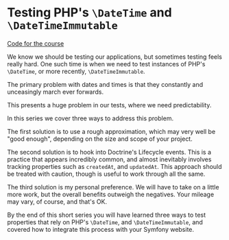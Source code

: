 Testing PHP's `\DateTime` and `\DateTimeImmutable`
==================================================

[Code for the course][1]

We know we should be testing our applications, but sometimes testing feels really hard. One such time is when we need to test instances of PHP's `\DateTime`, or more recently, `\DateTimeImmutable`.

The primary problem with dates and times is that they constantly and unceasingly march ever forwards.

This presents a huge problem in our tests, where we need predictability.

In this series we cover three ways to address this problem.

The first solution is to use a rough approximation, which may very well be "good enough", depending on the size and scope of your project.

The second solution is to hook into Doctrine's Lifecycle events. This is a practice that appears incredibly common, and almost inevitably involves tracking properties such as `createdAt`, and `updatedAt`. This approach should be treated with caution, though is useful to work through all the same.

The third solution is my personal preference. We will have to take on a little more work, but the overall benefits outweigh the negatives. Your mileage may vary, of course, and that's OK.

By the end of this short series you will have learned three ways to test properties that rely on PHP's `\DateTime`, and `\DateTimeImmutable`, and covered how to integrate this process with your Symfony website.

[1]: https://codereviewvideos.com/course/testing-datetime-in-php
